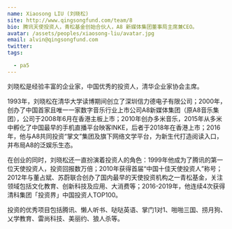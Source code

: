 ```yaml
---
name: Xiaosong LIU (刘晓松)
site: http://www.qingsongfund.com/team/8
bio: 腾讯天使投资人，青松基金创始合伙人，A8 新媒体集团董事局主席兼CEO。
avatar: /assets/peoples/xiaosong-liu/avatar.jpg
email: alvin@qingsongfund.com
twitter: 
tags:

  - pa5
---
```


刘晓松是经验丰富的企业家，中国优秀的投资人，清华企业家协会主席。

1993年，刘晓松在清华大学读博期间创立了深圳信力德电子有限公司；2000年，创办了中国首家且唯一一家数字音乐行业上市公司A8新媒体集团（原A8音乐集团），公司于2008年6月在香港主板上市；2010年创办多米音乐，2015年从多米中孵化了中国最早的手机直播平台映客INKE，后者于2018年在香港上市；2016年，他与A8共同投资“掌文”集团及旗下网络文学平台，为新生代打造阅读入口，并布局A8的泛娱乐生态。

在创业的同时，刘晓松还一直扮演着投资人的角色：1999年他成为了腾讯的第一位天使投资人，投资回报数万倍；2010年获得首届“中国十佳天使投资人”称号；2012年与董占斌、苏蔚联合创办了国内最早的天使投资机构之一青松基金，关注领域包括文化教育、创新科技及应用、大消费等；2016-2019年，他连续4次获得清科集团「投资界」中国投资人TOP100。

投资的优秀项目包括腾讯、懒人听书、哒哒英语、掌门1对1、啪啪三国、捞月狗、乂学教育、雷尚科技、美丽约、狼人杀等。
